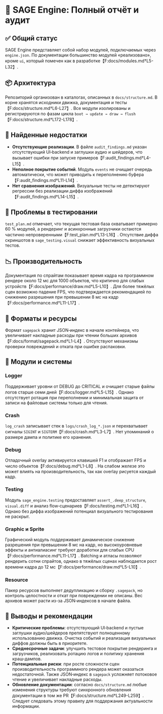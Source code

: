 # 🧠 SAGE Engine: Полный отчёт и аудит

## ✅ Общий статус
SAGE Engine представляет собой набор модулей, подключаемых через `engine.json`. По документации большинство модулей «реализовано», кроме `ui`, который помечен как в разработке【F:docs/modules.md†L5-L32】.

## 📦 Архитектура
Репозиторий организован в каталогах, описанных в `docs/structure.md`. В корне хранятся исходники движка, документация и тесты【F:docs/structure.md†L6-L27】. Все модули изолированы и регистрируются по фазам цикла `boot → update → draw → flush`【F:docs/structure.md†L172-L178】.

## 🐞 Найденные недостатки
- **Отсутствующие реализации**. В файле `audit_findings.md` указан отсутствующий UI‑backend и заглушки аудио и шейдеров, что вызывает ошибки при запуске примеров【F:audit_findings.md†L4-L15】.
- **Неполное покрытие событий**. Модуль `events` не очищает очередь автоматически, что может приводить к переполнению буфера【F:audit_findings.md†L11-L14】.
- **Нет сравнения изображений**. Визуальные тесты не детектируют регрессии без реализации диффа изображений【F:audit_findings.md†L14-L15】.

## 🧪 Проблемы в тестировании
`test_plan.md` отмечает, что текущая тестовая база охватывает примерно 60 % модулей, а рендеринг и асинхронные загрузчики остаются частично непроверенными【F:test_plan.md†L13-L16】. Отсутствие диффа скриншотов в `sage_testing.visual` снижает эффективность визуальных тестов.

## 📉 Производительность
Документация по спрайтам показывает время кадра на программном рендере около 12 мс для 1000 объектов, что критично для слабых устройств【F:docs/performance/draw.md†L5-L10】. Для более тяжёлых сцен возможно падение FPS, что подтверждается рекомендацией по снижению разрешения при превышении 8 мс на кадр【F:docs/performance.md†L11-L17】.

## 🧩 Форматы и ресурсы
Формат `sagepack` хранит JSON‑индекс в начале контейнера, что увеличивает накладные расходы при чтении больших архивов【F:docs/format/sagepack.md†L1-L4】. Отсутствуют механизмы проверки повреждений и отката при ошибке распаковки.

## 🧱 Модули и системы
### Logger
Поддерживает уровни от DEBUG до CRITICAL и очищает старые файлы логов старше семи дней【F:docs/logger.md†L5-L15】. Однако отсутствует ротация при переполнении и минимальная защита от записи на файловые системы только для чтения.

### Crash
`log_crash` записывает стек в `logs/crash_log_*.json` и перехватывает сигналы `SIGINT` и `SIGTERM`【F:docs/crash.md†L3-L7】. Нет упоминаний о размере дампа и политике его хранения.

### Debug
Отладочный overlay активируется клавишей F1 и отображает FPS и число объектов【F:docs/debug.md†L1-L8】. На слабом железе это может влиять на производительность, так как overlay рисуется каждый кадр.

### Testing
Модуль `sage_engine.testing` предоставляет `assert_.deep_structure`, `visual.diff` и анализ flow‑сценариев【F:docs/testing.md†L1-L16】. Однако без диффа изображений потенциал визуального тестирования не раскрыт.

### Graphic и Sprite
Графический модуль поддерживает динамическое снижение разрешения при превышении 8 мс на кадр, но высокоуровневые эффекты и антиалиасинг требуют доработки для слабых CPU【F:docs/performance.md†L11-L17】. Batching и атласы позволяют рендерить сотни спрайтов, однако в тяжёлых сценах наблюдается рост времени кадра до 12 мс【F:docs/performance/draw.md†L5-L10】.

### Resource
Пакер ресурсов выполняет дедупликацию и сборку `.sagepack`, но контроль целостности и откат при повреждении не описаны. Вес архивов может расти из-за JSON‑индексов в начале файла.

## 💬 Выводы и рекомендации
- **Критические проблемы**: отсутствующий UI‑backend и пустые заглушки аудио/шейдеров препятствуют полноценному использованию движка. Очистка событий и реализация визуальных диффов должны быть в приоритете.
- **Среднесрочные задачи**: улучшить тестовое покрытие рендеринга и загрузчиков, реализовать ротацию логов и политику хранения краш‑дампов.
- **Потенциальные риски**: при росте сложности сцен производительность программного рендера может оказаться недостаточной. Также JSON‑индекс в `sagepack` усложняет потоковое чтение и увеличивает накладные расходы.
- **Обновление документации**: согласно `docs/structure.md` любые изменения структуры требуют синхронного обновления документации в том же PR【F:docs/structure.md†L249-L259】. Следует следовать этому правилу для поддержания актуальности информации.
